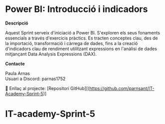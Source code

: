# Power BI: Introducció i indicadors


<b>Descripció</b><br>

Aquest Sprint serveix d'iniciació a Power BI. S'exploren els seus fonaments essencials a través d'exercicis pràctics. Es tracten conceptes clau, des de la importació, transformació i càrrega de dades, fins a la creació d'indicadors clau de rendiment utilitzant expressions en l'anàlisi de dades mitjançant Data Analysis Expressions (DAX).


<b>Contacte</b><br>

Paula Arnas<br>
Usuari a Discord: parnas1752<br>

🔗 Enllaç al projecte: [Repositori GitHub][(https://github.com/parnsant/IT-Academy-Sprint-5)]
# IT-academy-Sprint-5


